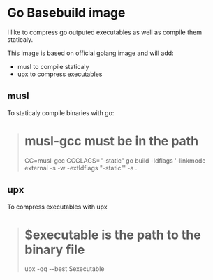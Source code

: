 # Go Basebuild image

I like to compress go outputed executables as well as compile them staticaly.

This image is based on official golang image and will add:
  - musl to compile staticaly
  - upx to compress executables

## musl

To staticaly compile binaries with go:

  > # musl-gcc must be in the path
  > CC=musl-gcc CCGLAGS="-static" go build -ldflags '-linkmode external -s -w -extldflags "-static"' -a .

## upx

To compress executables with upx

  > # $executable is the path to the binary file
  > upx -qq --best $executable
